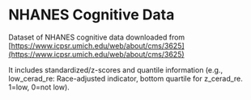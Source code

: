# NHANES Cognitive Data
Dataset of NHANES cognitive data downloaded from [https://www.icpsr.umich.edu/web/about/cms/3625](https://www.icpsr.umich.edu/web/about/cms/3625)

It includes standardized/z-scores and quantile information (e.g., low_cerad_re: Race-adjusted indicator, bottom quartile for z_cerad_re. 1=low, 0=not low).
